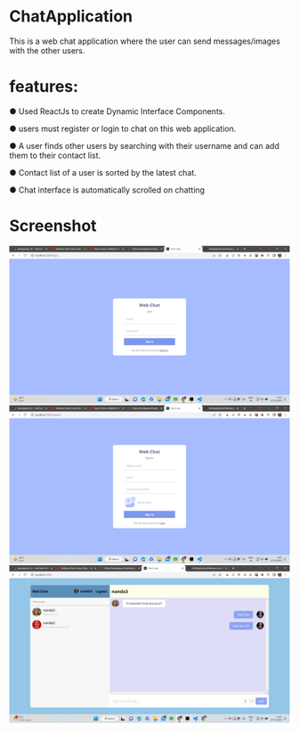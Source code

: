# ChatApplication
This is a web chat application where the user can send
messages/images with the other users.

# features:
● Used ReactJs to create Dynamic Interface Components.


● users must register or login to chat on this web
application.


● A user finds other users by searching with their
username and can add them to their contact list.


● Contact list of a user is sorted by the latest chat.


● Chat interface is automatically scrolled on chatting


# Screenshot
<a href="#"> <img src="img/Screenshot (1).png"/> </a>
<a href="#"> <img src="img/Screenshot (2).png"/> </a>
<a href="#"> <img src="img/Screenshot (3).png"/> </a>
 
